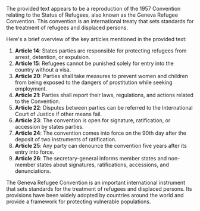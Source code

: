 The provided text appears to be a reproduction of the 1957 Convention relating to the Status of Refugees, also known as the Geneva Refugee Convention. This convention is an international treaty that sets standards for the treatment of refugees and displaced persons.

Here's a brief overview of the key articles mentioned in the provided text:

1. **Article 14**: States parties are responsible for protecting refugees from arrest, detention, or expulsion.
2. **Article 15**: Refugees cannot be punished solely for entry into the country without a visa.
3. **Article 20**: Parties shall take measures to prevent women and children from being exposed to the dangers of prostitution while seeking employment.
4. **Article 21**: Parties shall report their laws, regulations, and actions related to the Convention.
5. **Article 22**: Disputes between parties can be referred to the International Court of Justice if other means fail.
6. **Article 23**: The convention is open for signature, ratification, or accession by states parties.
7. **Article 24**: The convention comes into force on the 90th day after the deposit of two instruments of ratification.
8. **Article 25**: Any party can denounce the convention five years after its entry into force.
9. **Article 26**: The secretary-general informs member states and non-member states about signatures, ratifications, accessions, and denunciations.

The Geneva Refugee Convention is an important international instrument that sets standards for the treatment of refugees and displaced persons. Its provisions have been widely adopted by countries around the world and provide a framework for protecting vulnerable populations.
